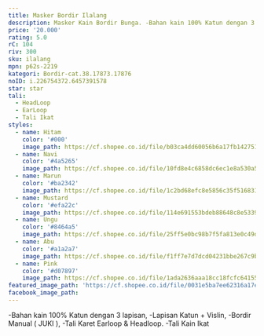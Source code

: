 ```yaml
---
title: Masker Bordir Ilalang
description: Masker Kain Bordir Bunga. -Bahan kain 100% Katun dengan 3 lapisan...
price: '20.000'
rating: 5.0
rC: 104
riv: 300
sku: ilalang
mpn: p62s-2219
kategori: Bordir-cat.38.17873.17876
noID: i.226754372.6457391578
star: star
tali:
  - HeadLoop
  - EarLoop
  - Tali Ikat
styles:
  - name: Hitam
    color: '#000'
    image_path: https://cf.shopee.co.id/file/b03ca4dd60056b6a17fb142751a84cd3
  - name: Navi
    color: '#4a5265'
    image_path: https://cf.shopee.co.id/file/10fd8e4c6858dc6ec1e8a530a5fb6621
  - name: Marun
    color: '#ba2342'
    image_path: https://cf.shopee.co.id/file/1c2bd68efc8e5856c35f516831b0018d
  - name: Mustard
    color: '#efa22c'
    image_path: https://cf.shopee.co.id/file/114e691553bdeb88648c8e5339f7196a
  - name: Ungu
    color: '#8464a5'
    image_path: https://cf.shopee.co.id/file/25ff5e0bc98b7f5fa813e0c49da3f62c
  - name: Abu
    color: '#a1a2a7'
    image_path: https://cf.shopee.co.id/file/f1ff7e7d7dcd04231bbe267c9bca4b07
  - name: Pink
    color: '#d07897'
    image_path: https://cf.shopee.co.id/file/1ada2636aaa18cc18fcfc6415526f48a
featured_image_path: 'https://cf.shopee.co.id/file/0031e5ba7ee62316a17ecbd36ec7bff6'
facebook_image_path:
---
```


-Bahan kain 100% Katun dengan 3 lapisan,
-Lapisan Katun + Vislin,
-Bordir Manual ( JUKI ),
-Tali Karet Earloop & Headloop.
-Tali Kain Ikat
